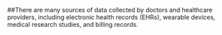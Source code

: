 ##There are many sources of data collected by doctors and healthcare providers, including electronic health records (EHRs), wearable devices, medical research studies, and billing records.
